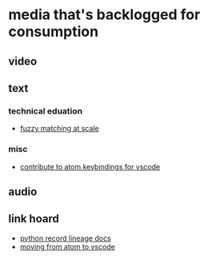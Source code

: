 # media that's backlogged for consumption
## video
## text 
### technical eduation
- [fuzzy matching at scale][2]
### misc
- [contribute to atom keybindings for vscode][1]

## audio

## link hoard
- [python record lineage docs][3]
- [moving from atom to vscode][4]




[1]: https://code.visualstudio.com/api/references/contribution-points#contributeskeybindings
[2]: https://towardsdatascience.com/fuzzy-matching-at-scale-84f2bfd0c536
[3]: https://recordlinkage.readthedocs.io/en/latest/ref-datasets.html
[4]: https://medium.com/@samuells/how-i-moved-from-atom-to-vs-code-7c2a1bb9d08c